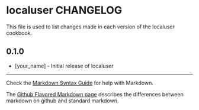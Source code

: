 # localuser CHANGELOG

This file is used to list changes made in each version of the localuser cookbook.

## 0.1.0
- [your_name] - Initial release of localuser

- - -
Check the [Markdown Syntax Guide](http://daringfireball.net/projects/markdown/syntax) for help with Markdown.

The [Github Flavored Markdown page](http://github.github.com/github-flavored-markdown/) describes the differences between markdown on github and standard markdown.
